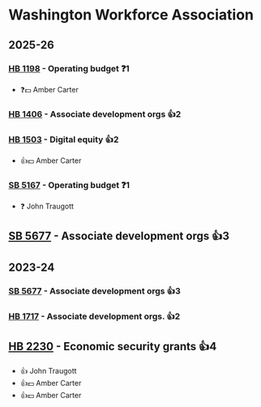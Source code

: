 # Washington Workforce Association
## 2025-26

### [HB 1198](/bill/2025-26/hb/1198/) - Operating budget   ❓1
* ❓💵 Amber Carter

### [HB 1406](/bill/2025-26/hb/1406/) - Associate development orgs 👍2  

### [HB 1503](/bill/2025-26/hb/1503/) - Digital equity 👍2  
* 👍💵 Amber Carter

### [SB 5167](/bill/2025-26/sb/5167/) - Operating budget   ❓1
* ❓ John Traugott

## [SB 5677](/bill/2025-26/sb/5677/) - Associate development orgs 👍3  

## 2023-24

### [SB 5677](/bill/2023-24/sb/5677/) - Associate development orgs 👍3  

### [HB 1717](/bill/2023-24/hb/1717/) - Associate development orgs. 👍2  

## [HB 2230](/bill/2023-24/hb/2230/) - Economic security grants 👍4  
* 👍 John Traugott
* 👍💵 Amber Carter
* 👍💵 Amber Carter
